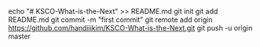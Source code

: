 echo "# KSCO-What-is-the-Next" >> README.md
git init
git add README.md
git commit -m "first commit"
git remote add origin https://github.com/handiiikim/KSCO-What-is-the-Next.git
git push -u origin master
                

